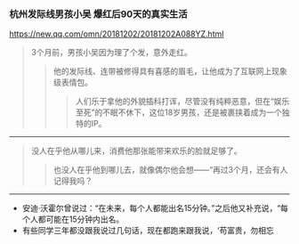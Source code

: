 ### 杭州发际线男孩小吴 爆红后90天的真实生活
https://new.qq.com/omn/20181202/20181202A088YZ.html
>3个月前，男孩小吴因为理了个发，意外走红。
>>他的发际线、连带被修得具有喜感的眉毛，让他成为了互联网上现象级表情包。
>>>人们乐于拿他的外貌插科打诨，尽管没有纯粹恶意，但在“娱乐至死”的不眠不休下，这位18岁男孩，还是被裹挟着成为一个独特的IP。
---
>没人在乎他从哪儿来，消费他那张能带来欢乐的脸就足够了。
>>也没人在乎他到哪儿去，就像偶尔他会想——“再过3个月，还会有人记得我吗？
---
- 安迪·沃霍尔曾说过：“在未来，每个人都能出名15分钟。”之后他又补充说，“每个人都可能在15分钟内出名。
- 有些同学三年都没跟我说过几句话，现在都跑来跟我说，‘苟富贵，勿相忘